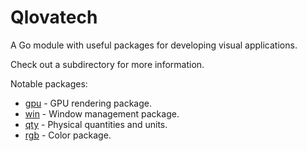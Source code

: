 # Qlovatech
A Go module with useful packages for developing visual applications.

Check out a subdirectory for more information.

Notable packages:

* [gpu](./tree/master/gpu) - GPU rendering package.
* [win](./tree/master/win) - Window management package.
* [qty](./tree/master/qty) - Physical quantities and units.
* [rgb](./tree/master/rgb) - Color package.
